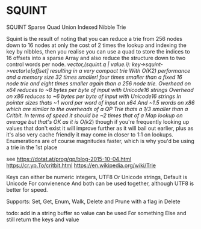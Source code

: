 # SQUINT

SQUINT Sparse Quad Union Indexed Nibble Trie

Squint is the result of noting that you can reduce a trie from 256 nodes down to 16 nodes
at only the cost of 2 times the lookup and indexing the key by nibbles, then you realise you can
use a quad to store the indices to 16 offsets into a sparse Array and also reduce the structure
down to two control words per node. *vector,(squint.q | value.i): key->squint->*vector\e[offset]
resulting in a very compact trie With O(K*2) performance and a memory size 32 times smaller!
four times smaller than a fixed 16 node trie and eight times smaller again than a 256 node trie.
Overhead on x64 reduces to ~8 bytes per byte of input with Unicode16 strings
Overhead on x86 reduces to ~6 bytes per byte of input with Unicode16 strings
In pointer sizes thats ~1 word per word of input on x64 And ~1.5 words on x86
which are similar to the overheads of a QP Trie thats a 1/3 smaller than a Critbit.
In terms of speed it should be ~2 times that of a Map lookup on average but that's OK as it is O(k*2)
though if you're frequently looking up values that don't exist it will improve further as it will bail
out earlier, plus as it's also very cache friendly it may come in closer to 1:1 on lookups.
Enumerations are of course magnitudes faster, which is why you'd be using a trie in the 1st place

see https://dotat.at/prog/qp/blog-2015-10-04.html
    https://cr.yp.To/critbit.html
    https://en.wikipedia.org/wiki/Trie

Keys can either be numeric integers, UTF8 Or Unicode strings, Default is Unicode For convienence
And both can be used together, although UTF8 is better for speed.

Supports: Set, Get, Enum, Walk, Delete and Prune with a flag in Delete

todo: add in a string buffer so value can be used For something Else and still return the keys and value
